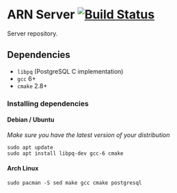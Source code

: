 # ARN Server [![Build Status](https://travis-ci.org/Arenomai/server.svg?branch=master)](https://travis-ci.org/Arenomai/server)

Server repository.

## Dependencies

- `libpq` (PostgreSQL C implementation)
- `gcc` 6+
- `cmake` 2.8+

### Installing dependencies

#### Debian / Ubuntu

*Make sure you have the latest version of your distribution*

```
sudo apt update
sudo apt install libpq-dev gcc-6 cmake
```

#### Arch Linux

`sudo pacman -S sed make gcc cmake postgresql`
